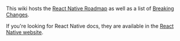 This wiki hosts the [React Native Roadmap](https://github.com/facebook/react-native/wiki/Roadmap) as well as a list of [Breaking Changes](https://github.com/facebook/react-native/wiki/Breaking-Changes).

If you're looking for React Native docs, they are available in the [React Native website](https://facebook.github.io/react-native).
